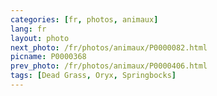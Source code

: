 ```yaml
---
categories: [fr, photos, animaux]
lang: fr
layout: photo
next_photo: /fr/photos/animaux/P0000082.html
picname: P0000368
prev_photo: /fr/photos/animaux/P0000406.html
tags: [Dead Grass, Oryx, Springbocks]
---
```

